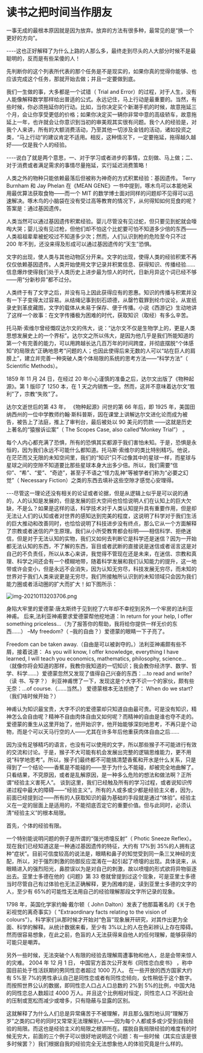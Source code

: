 # 读书之把时间当作朋友

一事无成的最根本原因就是因为放弃。放弃的方法有很多种，最常见的是“换一个更好的方向”。

----这也正好解释了为什么上路的人那么多，最终走到尽头的人大部分时候不是最聪明的，反而是有些呆傻的人！

先判断你的这个列表所代表的那个任务是不是现实的，如果你真的觉得你能够、也应该完成这个任务，那就开始去做；并且一定要做到底。

我们一生做的事，大多都是一个试错（ Trial and Error）的过程，对于人生，没有人能像解释数学那样给出普适的公式。永远记住，马上行动是最重要的。当然，有些时候，你必须拖延你的行动。比如，当你决定买个新潮手机的时候，故意拖延三个月，会让你享受更低的价格；如果你决定买一辆你非常中意的高级轿车，故意拖延上一年，也许就会让你意识到当初的审美观其实很有问题。我个人的经验是，对我个人来讲，所有的大额消费活动，乃至其他一切涉及金钱的活动，诸如投资之类，“马上行动”的建议肯定不适用。相反，这种情况下，一定要拖延，拖得越久越好——仅是我个人的经验。

----说白了就是两个意思，一、对于学习或者进步的事情，立刻做、马上做；二、对于消费或者满足需求的事情尽量拖延，实行延迟消费策略！

人类之外的物种只能依赖最落后但被称为神奇的方式积累经验：基因遗传。 Terry Burnham 和 Jay Phelan 在《MEAN GENE》一书中提到，啄木鸟可以本能地采用最优算法获取食物——而一个 MIT 的数学博士面对同样的问题却不见得可以迅速解决。啄木鸟的小脑袋在没有受过高等教育的情况下，从何得知如何觅食的呢？答案是：通过基因遗传。

人类当然可以通过基因遗传积累经验。婴儿尽管没有见过蛇，但只要见到蛇就会嚎啕大哭；婴儿没有见过枪，但他们却不怕这个比蛇要可怕不知道多少倍的东西——人类祖祖辈辈被蛇咬过不知道多少次；然而，人们认识到枪的危险至今只不过 200 年不到，还没来得及形成可以通过基因遗传的“天生”恐惧。

文字的出现，使人类与其他动物区分开来。文字的出现，使得人类的经验积累不再仅仅依赖基因遗传。人类开始使用文字记录并积累信息、获得知识、传播经验……信息爆炸使得我们处于人类历史上进步最为惊人的时代，日新月异这个词已经不够——用“分新秒异”都不过分。

人类终于有了文字之后，并没有马上因此获得应有的恩惠。知识的传播与积累并没有一下子变得太过容易。从结绳记事到刻石颂德，从罄竹载罪到纶巾议论，从宣纸录史到革皮藏图，文字的载体从未易于保存、便于传播。小说《西游记》生动地讲了这样一个故事：在文字传播极为困难的时代，获取知识（取经）有多么辛苦。

托马斯·索维尔曾经慨叹达尔文的伟大，说：“达尔文不仅是生物学上的，更是人类思想发展史上的一个界标”。达尔文之所以伟大，是因为他几乎是我们所能知道的第一个有完善的能力，可以用跨越长达几百万年的时间跨度，并彻底摆脱“个体感知”的局限去“正确地思考”问题的人；也因此使得后来无数的人可以“站在巨人的肩膀上”，建立并完善一种突破人类个体局限的系统的思考方法——“科学方法”（ Scientific Methods）。

1859 年 11 月 24 日，在经过 20 年小心谨慎的准备之后，达尔文出版了《物种起源》。第 1 版印了 1250 本，在 1 天之内销售一空。然而，这并不意味着达尔文“胜利”了，宗教“失败”了。

达尔文逝世后的第 43 年， 《物种起源》问世的第 66 年后，即 1925 年，美国田纳西州的一位中学教师约翰·斯科普斯，因在课堂上讲解达尔文进化论而成为被告，被告上了法庭，推上了审判台，最后被处以 90 美元的罚款
——这就是历史上著名的“猿猴诉讼案”（ The Scopes Case, also called“Monkey Trial”） 。

每个人内心都充满了恐惧，所有的恐惧其实都源于我们害怕未知。于是，恐惧是永恒的，因为我们永远不可能什么都知道。托马斯·索维尔的类比特别精巧。他说，在茫茫而又无限的未知空间里，我们的“知识”只不过像其中的星球一样，而星球与星球之间的空隙不知道要比那些星球本身大出多少倍。所以，我们需要“信仰”、“希”、“爱”、“奇迹”，甚至子不语之“怪力乱神”等被学者们称为“必要之幻觉”（ Necessary Fiction）之类的东西去填补这些空隙才感觉心安理得。

---尽管这一理论还没有相关的论证或者论据，但是从逻辑上似乎是可以说的通的，人的认知是发展的，但是发展的巨大空间也恰恰说明人们在认知上的巨大欠缺，不是么？如果是这样的话，科学技术对于人类认知提升具有重要作用，但是却无法让人们的认知或者对世界的感知达到完美的程度，这说明了科学对于我们生活的巨大推动和改善同时，也恰恰说明了科技进步没有终点，那么它从一个方面解释了宗教或者迷信的产生原理。我们从小所受教育都会标明——相信科学、拒绝迷信，但是对于无法认知的实物，我们又如何去判断它是科学还是迷信？因为一开始都无法认知的东西，不了解的东西，盲目或者武断的直接说是迷信或者谣言这是对自己的不负责任，所以从本心来讲，我觉得不管现在还是未来，在迷信、宗教和真理、科学之间还会有一个模糊地带，随着科学发展和我们认知能力的提升，这一地带或许会变小，但是永远不会消失，因为认知无穷尽，科技发展无穷尽，而未知的世界对于我们人类来说更是无穷尽，我们所接触所认识到的未知领域只会因为我们能力圈或者活动圈的扩大而扩大！如下图所示：

![img-20210113203706.png](https://reader.jcrs.cn/assets/20210113203706.png)

身陷大牢里的爱德蒙·唐太斯终于见到挖了六年却不幸挖到另外一个牢房的法利亚神甫。
后来,法利亚神甫要求爱德蒙帮他挖地道：In return for your help, I offer something priceless…（为了报答你的帮助，我将给你提供一样无价的东西……） –My freedom?（ –我的自由？）爱德蒙的眼睛一下子亮了。

Freedom can be taken away.（自由是可以被剥夺的。）法利亚神甫颇有些不屑，接着说道： As you will know, I offer knowledge, everything I have learned, I will teach you economics, mathematics, philosophy, science…（就像你将会知道的那样，我教你我知道的一切知识；我会教你经济学、数学、哲学、科学……）爱德蒙忽然又发现了值得自己兴奋的东西：…to read and write? （读
书、写字？）
利亚神甫愣了一下，发现这是个大字不识一个的家伙，颇有些无奈：…of course.（……当然。）
爱德蒙根本无法拒绝了： When do we start?（我们啥时候开始？）

神甫认为知识最宝贵，大字不识的爱德蒙却只知道自由最可贵。可是没有知识，精神怎么会自由呢？精神不自由肉体自由又如何呢？而精神的自由是谁也夺不走的。爱德蒙的重生从这里开始了，他开始识字，他开始能够深刻地思考，不再只是个动物，而是个可以天马行空的人——尤其在许多年后他重获肉体自由之后……

因为没有足够精巧的语言，也没有可以使用的文字，所以那些猴子不可能进行有效的交流和讨论。于是，猴子不大可能有机会发展出完整的逻辑思维能力，更不用说“科学地思考”。所以，猴子们最终都不可能搞清楚香蕉和开水是什么关系，只是得到了一个结论——香蕉是不能碰的——至于为什么不能碰，却被完全地曲解了。只看结果，不究原因，或者是乱解原因，是一种多么危险的想法和做法啊？正所谓“经验主义害死人”。
谈到这里，我们已经触及所有的学习过程，或者说知识传递过程中最大的障碍——“经验主义”。所有的人或多或少都是经验主义者，因为，前面已经提到过——所有的人获取知识的最为基础的手段就是通过“体验”。经验主义在一定的层面上是适用的，不能彻底否定它的重要价值。但与此同时，必须认清“经验主义”的根本局限。

首先，个体的经验有限。

一个特别能说明问题的例子是所谓的“强光喷嚏反射”（ Photic Sneeze Reflex）。 现在我们已经知道这是一种通过基因遗传的特征，大约有 17%到 35%的人拥有这种“症状”。目前可信度较高的说法是，眼睛和鼻子的知觉受到同一条三叉神经的支配，所以，对于强烈刺激的防御反应混淆在一起引起了喷嚏的出现。具体说来，从眼睛进入的强烈阳光，鼻腔误以为是对自己的刺激，故以喷嚏的形式欲将异物驱逐出去。亚里士多德在他的《问题》第 33 卷就曾提到过这个现象，可是亚里士多德当时尽管自己有过体验也无法正确解释，更为困难的是，读到亚里士多德的文字的人，至少有 65%的可能性无法用自己的经验理解那段文字所记录的现象。

1798 年，英国化学家约翰·戴尔顿（ John Dalton）发表了他那篇著名的《关于色彩视觉的离奇事实》（ "Extraordinary facts relating to the vision of colours"）。科学家们从那时候才开始对“色盲”现象展开研究，对其作出更为全面、科学的解释。从统计数据来看，至少有 3%以上的人在色彩辨认上存在障碍。然而很容易想象，在此之前，色盲的人无法获得来自他人的任何理解，能够获得的可能只是嘲弄。

另外一些时候，无法突破个人有限的经验去理解周遭事物和他人，总是会带来惊人的灾难。 2004 年 12 月 1 日， 中国官方首次公开发布《同性恋白皮书》 ，称中国目前处于性活跃期的男同性恋者超过 1000 万人。 在一些开放的西方国家大约有 5%至 7%的男性承认自己是同性恋或者有同性恋倾向，女性稍低于这个数字。而按照世界公认的数据，即同性恋人口占人口总数的 2%到 5%的比例，中国大陆的同性恋总人数超过 4000 万人。并且这个比例相对恒定，同性恋人口
不因社会的压制或宽松而减少或增多，只有隐蔽与显露的区别。

这就解释了为什么人们总是异常痛苦于不被理解，并且那么强烈地认同“理解万岁”之类的口号的同时又常常无法理解别人——因为每个人都或多或少受到自我经验的局限。而这也是经验主义的局限之根源所在。摆脱自我局限经验的难度有的时候无穷大，前面的三个例子可以很好地说明这个问题：有一些时候（其实应该是很多时候罢？）我们根据自我的经验完全无法想象他人的体验究竟是什么样的。